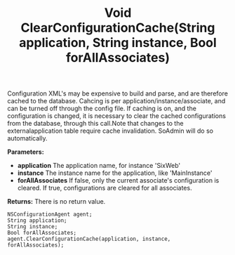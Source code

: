 ﻿---
uid: crmscript_ref_NSConfigurationAgent_ClearConfigurationCache
title: Void ClearConfigurationCache(String application, String instance, Bool forAllAssociates)
intellisense: NSConfigurationAgent.ClearConfigurationCache
keywords: NSConfigurationAgent, ClearConfigurationCache
so.topic: reference
---

Configuration XML's may be expensive to build and parse, and are therefore cached to the database. <para/>Cahcing is per application/instance/associate, and can be turned off through the config file. <para/>If caching is on, and the configuration is changed, it is necessary to clear the cached configurations from the database, through this call.<para/>Note that changes to the externalapplication table require cache invalidation. SoAdmin will do so automatically.

**Parameters:**
 - **application** The application name, for instance 'SixWeb'
 - **instance** The instance name for the application, like 'MainInstance'
 - **forAllAssociates** If false, only the current associate's configuration is cleared. If true, configurations are cleared for all associates.

**Returns:** There is no return value.

```crmscript
NSConfigurationAgent agent;
String application;
String instance;
Bool forAllAssociates;
agent.ClearConfigurationCache(application, instance, forAllAssociates);
```

